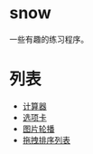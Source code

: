 # snow

一些有趣的练习程序。

# 列表
* [计算器](https://rawgit.com/wangpin34/snows/master/pages/001.calculator.html)
* [选项卡](https://rawgit.com/wangpin34/snows/master/pages/003.tabs.html)
* [图片轮播](https://rawgit.com/wangpin34/snows/master/pages/004.image-gallery.html)
* [拖拽排序列表](https://rawgit.com/wangpin34/snows/master/pages/005.responsive-list.html)
